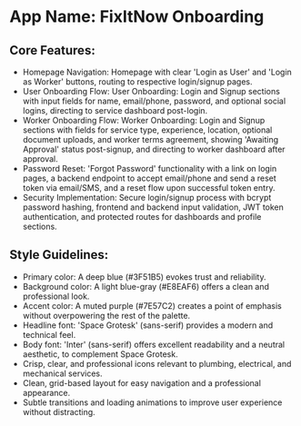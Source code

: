 # **App Name**: FixItNow Onboarding

## Core Features:

- Homepage Navigation: Homepage with clear 'Login as User' and 'Login as Worker' buttons, routing to respective login/signup pages.
- User Onboarding Flow: User Onboarding: Login and Signup sections with input fields for name, email/phone, password, and optional social logins, directing to service dashboard post-login.
- Worker Onboarding Flow: Worker Onboarding: Login and Signup sections with fields for service type, experience, location, optional document uploads, and worker terms agreement, showing 'Awaiting Approval' status post-signup, and directing to worker dashboard after approval.
- Password Reset: 'Forgot Password' functionality with a link on login pages, a backend endpoint to accept email/phone and send a reset token via email/SMS, and a reset flow upon successful token entry.
- Security Implementation: Secure login/signup process with bcrypt password hashing, frontend and backend input validation, JWT token authentication, and protected routes for dashboards and profile sections.

## Style Guidelines:

- Primary color: A deep blue (#3F51B5) evokes trust and reliability.
- Background color: A light blue-gray (#E8EAF6) offers a clean and professional look.
- Accent color: A muted purple (#7E57C2) creates a point of emphasis without overpowering the rest of the palette.
- Headline font: 'Space Grotesk' (sans-serif) provides a modern and technical feel.
- Body font: 'Inter' (sans-serif) offers excellent readability and a neutral aesthetic, to complement Space Grotesk.
- Crisp, clear, and professional icons relevant to plumbing, electrical, and mechanical services.
- Clean, grid-based layout for easy navigation and a professional appearance.
- Subtle transitions and loading animations to improve user experience without distracting.
